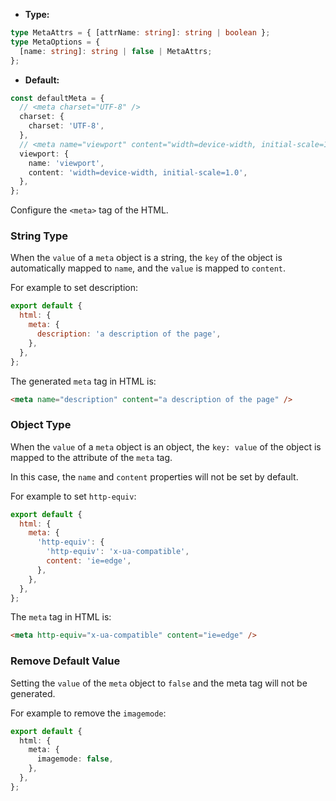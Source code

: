 - **Type:**

```ts
type MetaAttrs = { [attrName: string]: string | boolean };
type MetaOptions = {
  [name: string]: string | false | MetaAttrs;
};
```

- **Default:**

```ts
const defaultMeta = {
  // <meta charset="UTF-8" />
  charset: {
    charset: 'UTF-8',
  },
  // <meta name="viewport" content="width=device-width, initial-scale=1.0" />
  viewport: {
    name: 'viewport',
    content: 'width=device-width, initial-scale=1.0',
  },
};
```

Configure the `<meta>` tag of the HTML.

### String Type

When the `value` of a `meta` object is a string, the `key` of the object is automatically mapped to `name`, and the `value` is mapped to `content`.

For example to set description:

```js
export default {
  html: {
    meta: {
      description: 'a description of the page',
    },
  },
};
```

The generated `meta` tag in HTML is:

```html
<meta name="description" content="a description of the page" />
```

### Object Type

When the `value` of a `meta` object is an object, the `key: value` of the object is mapped to the attribute of the `meta` tag.

In this case, the `name` and `content` properties will not be set by default.

For example to set `http-equiv`:

```js
export default {
  html: {
    meta: {
      'http-equiv': {
        'http-equiv': 'x-ua-compatible',
        content: 'ie=edge',
      },
    },
  },
};
```

The `meta` tag in HTML is:

```html
<meta http-equiv="x-ua-compatible" content="ie=edge" />
```

### Remove Default Value

Setting the `value` of the `meta` object to `false` and the meta tag will not be generated.

For example to remove the `imagemode`:

```ts
export default {
  html: {
    meta: {
      imagemode: false,
    },
  },
};
```

